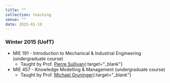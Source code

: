 ```yaml
---
title: ""
collection: teaching
venue: ""
date: 2015-01-19
---
```


### Winter 2015 (UofT)
* MIE 191 - Introduction to Mechanical & Industrial Engineering (undergraduate course)
    * Taught by Prof. [Pierre Sullivan](http://turbulence.mie.utoronto.ca/members/sullivan/){:target="_blank"}
* MIE 457 - Knowledge Modelling & Management (undergraduate course)
    * Taught by Prof. [Michael Gruninger](http://stl.mie.utoronto.ca/gruninger.html){:target="_blank"}